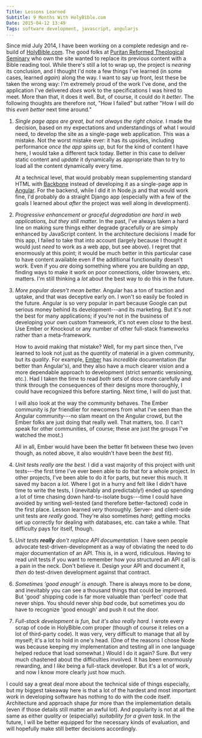 ```yaml
---
Title: Lessons Learned
Subtitle: 9 Months With HolyBible.com
Date: 2015-04-12 13:49
Tags: software development, javascript, angularjs
...
```


Since mid July 2014, I have been working on a complete redesign and re-build of [HolyBible.com]. The good folks at [Puritan Reformed Theological Seminary] who own the site wanted to replace its previous content with a Bible reading tool. While there's still a lot to wrap up, the project is *nearing* its conclusion,
and I thought I'd note a few things I've learned (in some cases, learned *again*) along the way. I want to say up front, lest these be taken the wrong way: I'm extremely proud of the work I've done, and the application I've delivered *does* work to the specifications I was hired to meet. More than that, it does it well. But, of course, it could do it *better*. The following thoughts are therefore not, "How I failed" but rather "How I will do this *even better* next time around."

[HolyBible.com]: //holybible.com
[Puritan Reformed Theological Seminary]: //prts.edu

 1. *Single page apps are great, but not always the right choice.* I made the decision, based on my expectations and understandings of what I would need, to develop the site as a single-page web application. This was a mistake. Not the worst mistake ever: it has its upsides, including performance *once the app spins up*, but for the kind of content I have here, I would take a different tack today. Better in this case to deliver static content and *update* it dynamically as appropriate than to try to load all the content dynamically every time.

    At a technical level, that would probably mean supplementing standard HTML with [Backbone] instead of developing it as a single-page app in [Angular]. For the backend, while I did it in Node.js and that would work fine, I'd probably do a straight Django app (especially with a few of the goals I learned about *after* the project was well along in development).

 2. *Progressive enhancement or graceful degradation are hard in web applications, but they still matter.* In the past, I've always taken a hard line on making sure things either degrade gracefully or are simply enhanced by JavaScript content. In the architecture decisions I made for this app, I failed to take that into account (largely because I thought it would just *need* to work as a web app, but see above). I regret that enormously at this point; it would be much better in this particular case to have content available even if the additional functionality doesn't work. Even if you *are* doing something where you are building an *app*, finding ways to make it work on poor connections, older browsers, etc. matters. I'm still thinking a *lot* about the best way to do this in the future.

 3. *More popular doesn't mean better.* Angular has a ton of traction and uptake, and that was deceptive early on. I won't so easily be fooled in the future. Angular is so very popular in part because Google can put serious money behind its development---and its marketing. But it's *not* the best for many applications; if you're not in the business of developing your own custom framework, it's not even *close* to the best. Use Ember or Knockout or any number of other full-stack frameworks rather than a meta-framework.

    How to avoid making that mistake? Well, for my part since then, I've learned to look not just as the *quantity* of material in a given community, but its *quality*. For example, [Ember] has *incredible* documentation (far better than Angular's), and they also have a much clearer vision and a more dependable approach to development (strict semantic versioning, etc.). Had I taken the time to read *both* sets of docs more carefully and think through the consequences of their designs more thoroughly, I could have recognized this before starting. Next time, I will do just that.

    I will also look at the way the community behaves. The Ember community is *far* friendlier for newcomers from what I've seen than the Angular community---no slam meant on the Angular crowd, but the Ember folks are just doing that really well. That matters, too. (I can't speak for other communities, of course; these are just the groups I've watched the most.)

    All in all, Ember would have been the better fit between these two (even though, as noted above, it also wouldn't have been the *best* fit).

 4. *Unit tests really are the best.* I did a vast majority of this project with unit tests---the first time I've ever been able to do that for a whole project. In other projects, I've been able to do it for parts, but never this much. It saved my bacon a *lot*. Where I got in a hurry and felt like I didn't have time to write the tests, I (inevitably and predictably!) ended up spending a lot of time chasing down hard-to-isolate bugs---time I could have avoided by writing well-tested (and therefore better-factored) code in the first place. Lesson learned *very* thoroughly. Server- and client-side unit tests are *really* good. They're also sometimes *hard*; getting mocks set up correctly for dealing with databases, etc. can take a while. That difficulty pays for itself, though.

 5. *Unit tests **really** don't replace API documentation.* I have seen people advocate test-driven-development as a way of obviating the need to do major documentation of an API. This is, in a word, ridiculous. Having to read unit tests if you want to remember how you structured an API call is a pain in the neck. Don't believe it. Design your API and document it, *then* do test-driven development against that contract.

 6. *Sometimes 'good enough' is enough.* There is always more to be done, and inevitably you can see a thousand things that could be improved. But 'good' shipping code is far more valuable than 'perfect' code that never ships. You should never ship *bad* code, but sometimes you do have to recognize 'good enough' and push it out the door.

 7. *Full-stack development is fun, but it's also really hard.* I wrote every scrap of code in HolyBible.com proper (though of course it relies on a lot of third-party code). It was very, very difficult to manage that all by myself; it's a lot to hold in one's head. (One of the reasons I chose Node was because keeping my implementation and testing all in one language helped reduce that load somewhat.) Would I do it again? Sure. But very much chastened about the difficulties involved. It has been enormously rewarding, and I *like* being a full-stack developer. But it's a lot of work, and now I know more clearly just how much.

[Backbone]: //backbonejs.org
[Angular]: //angularjs.org
[Ember]: //emberjs.com

I could say a great deal more about the technical side of things especially, but my biggest takeaway here is that a lot of the hardest and most important work in developing software has nothing to do with the code itself. Architecture and approach shape *far* more than the implementation details (even if those details still matter an awful lot). And popularity is not at all the same as either *quality* or (especially) *suitability for a given task*. In the future, I will be better equipped for the necessary kinds of evaluation, and will hopefully make still better decisions accordingly.
